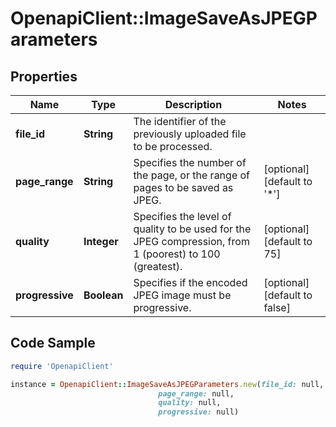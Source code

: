 # OpenapiClient::ImageSaveAsJPEGParameters

## Properties

Name | Type | Description | Notes
------------ | ------------- | ------------- | -------------
**file_id** | **String** | The identifier of the previously uploaded file to be processed. | 
**page_range** | **String** | Specifies the number of the page, or the range of pages to be saved as JPEG. | [optional] [default to &#39;*&#39;]
**quality** | **Integer** | Specifies the level of quality to be used for the JPEG compression, from 1 (poorest) to 100 (greatest). | [optional] [default to 75]
**progressive** | **Boolean** | Specifies if the encoded JPEG image must be progressive. | [optional] [default to false]

## Code Sample

```ruby
require 'OpenapiClient'

instance = OpenapiClient::ImageSaveAsJPEGParameters.new(file_id: null,
                                 page_range: null,
                                 quality: null,
                                 progressive: null)
```


